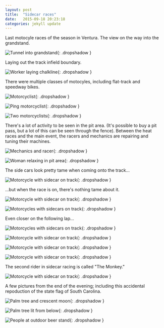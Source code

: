 ```yaml
---
layout: post
title:  "Sidecar races"
date:   2015-09-18 20:23:18
categories: jekyll update
---
```

Last motocyle races of the season in Ventura.  The view on the way into the grandstand.  

![Tunnel into grandstand](/images/2015-09-19_sidecar_races/theTunnel.png){: .dropshadow }  

Laying out the track infield boundary.  

![Worker laying chalkline](/images/2015-09-19_sidecar_races/heWalksTheLine.png){: .dropshadow }  

There were multiple classes of motocyles, including flat-track and speedway bikes.  

![Motorcyclist](/images/2015-09-19_sidecar_races/inMotion.png){: .dropshadow }  

![Ping motorcyclist](/images/2015-09-19_sidecar_races/pinkRider.png){: .dropshadow }  

![Two motorcyclists](/images/2015-09-19_sidecar_races/twoRiders.png){: .dropshadow }  

There's a lot of activity to be seen in the pit area.  (It's possible to buy a pit pass, but a lot of this can be seen through the fence).  Between the heat races and the main event, the racers and mechanics are repairing and tuning their machines.  

![Mechanics and racer](/images/2015-09-19_sidecar_races/inThePits1.png){: .dropshadow }  

![Woman relaxing in pit area](/images/2015-09-19_sidecar_races/inThePits2.png){: .dropshadow }  

The side cars look pretty tame when coming onto the track...  

![Motorcycle with sidecar on track](/images/2015-09-19_sidecar_races/sideCar1.png){: .dropshadow }  

...but when the race is on, there's nothing tame about it.  

![Motorcycle with sidecar on track](/images/2015-09-19_sidecar_races/sideCar2.png){: .dropshadow }  
  
![Motorcycles with sidecars on track](/images/2015-09-19_sidecar_races/sideCar3.png){: .dropshadow }  

Even closer on the following lap...  

![Motorcycles with sidecars on track](/images/2015-09-19_sidecar_races/sideCar4.png){: .dropshadow }  
  
![Motorcycle with sidecar on track](/images/2015-09-19_sidecar_races/sideCar5.png){: .dropshadow }  

![Motorcycle with sidecar on track](/images/2015-09-19_sidecar_races/sideCar6.png){: .dropshadow }  
  
![Motorcycle with sidecar on track](/images/2015-09-19_sidecar_races/sideCar7.png){: .dropshadow }  

The second rider in sidecar racing is called "The Monkey."  

![Motorcycle with sidecar on track](/images/2015-09-19_sidecar_races/sideCar8.png){: .dropshadow }  

A few pictures from the end of the evening; including this accidental repoduction of the state flag of South Carolina.

![Palm tree and crescent moon](/images/2015-09-19_sidecar_races/palmAndMoon.png){: .dropshadow }  

![Palm tree lit from below](/images/2015-09-19_sidecar_races/palm.png){: .dropshadow }  

![People at outdoor beer stand](/images/2015-09-19_sidecar_races/bar.png){: .dropshadow }  
  


